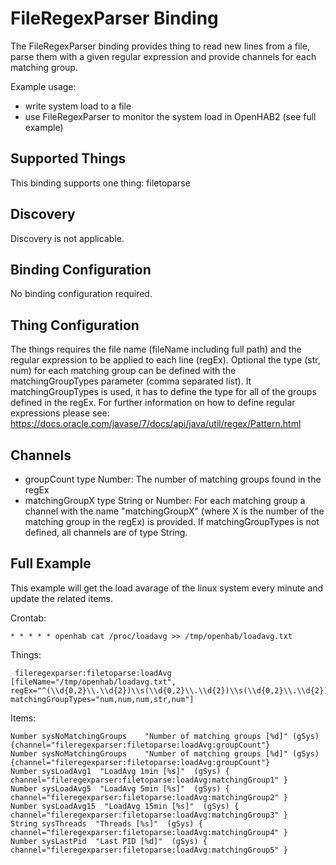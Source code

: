 # FileRegexParser Binding

The FileRegexParser binding provides thing to read new lines from a file, parse them with a given regular expression and provide channels for each matching group.

Example usage:
- write system load to a file
- use FileRegexParser to monitor the system load in OpenHAB2 
(see full example)

## Supported Things

This binding supports one thing: filetoparse

## Discovery

Discovery is not applicable.

## Binding Configuration

No binding configuration required.

## Thing Configuration

The things requires the file name (fileName including full path) and the regular expression to be applied to each line (regEx).
Optional the type (str, num) for each matching group can be defined with the matchingGroupTypes parameter (comma separated list).
It matchingGroupTypes is used, it has to define the type for all of the groups defined in the regEx.
For further information on how to define regular expressions please see: https://docs.oracle.com/javase/7/docs/api/java/util/regex/Pattern.html

## Channels

+ groupCount type Number: The number of matching groups found in the regEx
+ matchingGroupX type String or Number: For each matching group a channel with the name "matchingGroupX" (where X is the number of the matching group in the regEx) is provided. If matchingGroupTypes is not defined, all channels are of type String.

## Full Example

This example will get the load avarage of the linux system every minute and update the related items.

Crontab:
```
* * * * * openhab cat /proc/loadavg >> /tmp/openhab/loadavg.txt
```

Things:

```
 fileregexparser:filetoparse:loadAvg [fileName="/tmp/openhab/loadavg.txt", regEx="^(\\d{0,2}\\.\\d{2})\\s(\\d{0,2}\\.\\d{2})\\s(\\d{0,2}\\.\\d{2})\\s(\\d*/\\d*)\\s(\\d*)$", matchingGroupTypes="num,num,num,str,num"]

```

Items:

```
Number sysNoMatchingGroups    "Number of matching groups [%d]" (gSys) {channel="fileregexparser:filetoparse:loadAvg:groupCount"}
Number sysNoMatchingGroups    "Number of matching groups [%d]" (gSys) {channel="fileregexparser:filetoparse:loadAvg:groupCount"}
Number sysLoadAvg1  "LoadAvg 1min [%s]"  (gSys) { channel="fileregexparser:filetoparse:loadAvg:matchingGroup1" }
Number sysLoadAvg5  "LoadAvg 5min [%s]"  (gSys) { channel="fileregexparser:filetoparse:loadAvg:matchingGroup2" }
Number sysLoadAvg15  "LoadAvg 15min [%s]"  (gSys) { channel="fileregexparser:filetoparse:loadAvg:matchingGroup3" }
String sysThreads  "Threads [%s]"  (gSys) { channel="fileregexparser:filetoparse:loadAvg:matchingGroup4" }
Number sysLastPid  "Last PID [%d]"  (gSys) { channel="fileregexparser:filetoparse:loadAvg:matchingGroup5" }
```

